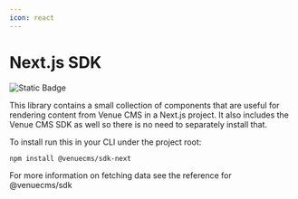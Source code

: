 ```yaml
---
icon: react
---
```


# Next.js SDK

![Static Badge](https://img.shields.io/badge/%40venuecms%2Fsdk--next-v0-passing?style=flat&logo=npm&link=https%3A%2F%2Fwww.npmjs.com%2Fpackage%2F%40venuecms%2Fsdk-next)

This library contains a small collection of components that are useful for rendering content from Venue CMS in a Next.js project. It also includes the Venue CMS SDK as well so there is no need to separately install that.

To install run this in your CLI under the project root:

```bash
npm install @venuecms/sdk-next
```

For more information on fetching data see the reference for @venuecms/sdk
